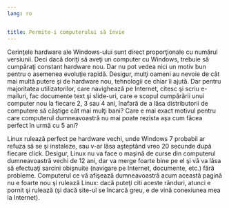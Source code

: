 ```yaml
---
lang: ro


title: Permite-i computerului să învie
---
```


Cerinţele hardware ale Windows-ului sunt direct proporţionale cu numărul versiunii. Deci dacă doriţi
să aveţi un computer cu Windows, trebuie să cumpăraţi constant hardware
nou. Dar nu pot vedea nici un motiv bun pentru o asemenea evoluţie rapidă.
Desigur, mulţi oameni au nevoie de cât mai multă putere şi de hardware nou,
tehnologii ce chiar îi ajută. Dar pentru majoritatea utilizatorilor, care
navighează pe Internet, citesc şi scriu e-mailuri, fac documente text şi
slide-uri, care e scopul cumpărării unui computer nou la fiecare 2, 3 sau 4
ani, înafară de a lăsa distributorii de computere să câştige cât mai mulţi
bani? Care e mai exact motivul pentru care computerul dumneavoastră
nu mai poate rezista aşa cum făcea perfect în urmă cu 5 ani?

Linux rulează perfect pe hardware vechi, unde Windows 7 probabil ar
refuza să se şi instaleze, sau v-ar lăsa aşteptând vreo 20 secunde
după fiecare click. Desigur, Linux nu va face o maşină de curse din
computerul dumneavoastră vechi de 12 ani, dar va merge foarte bine pe el
şi vă va lăsa să efectuaţi sarcini obişnuite (navigare pe Internet,
documente, etc.) fără probleme. Computerul ce vă afişează dumneavoastră
acum această pagină nu e foarte nou şi rulează Linux: dacă puteţi citi
aceste rânduri, atunci e pornit şi rulează (şi dacă site-ul se încarcă
greu, e de vină conexiunea mea la Internet).





